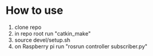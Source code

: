 # How to use

1. clone repo
2. in repo root run "catkin_make"
3. source devel/setup.sh
4. on Raspberry pi run "rosrun controller subscriber.py"